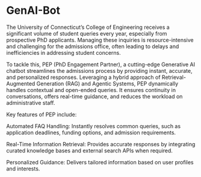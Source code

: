# GenAI-Bot
The University of Connecticut’s College of Engineering receives a significant volume of student queries every year, especially from prospective PhD applicants. Managing these inquiries is resource-intensive and challenging for the admissions office, often leading to delays and inefficiencies in addressing student concerns. 

To tackle this, PEP (PhD Engagement Partner), a cutting-edge Generative AI chatbot streamlines the admissions process by providing instant, accurate, and personalized responses. Leveraging a hybrid approach of Retrieval-Augmented Generation (RAG) and Agentic Systems, PEP dynamically handles contextual and open-ended queries. It ensures continuity in conversations, offers real-time guidance, and reduces the workload on administrative staff. 

Key features of PEP include: 

Automated FAQ Handling: Instantly resolves common queries, such as application deadlines, funding options, and admission requirements. 

Real-Time Information Retrieval: Provides accurate responses by integrating curated knowledge bases and external search APIs when required. 

Personalized Guidance: Delivers tailored information based on user profiles and interests. 


